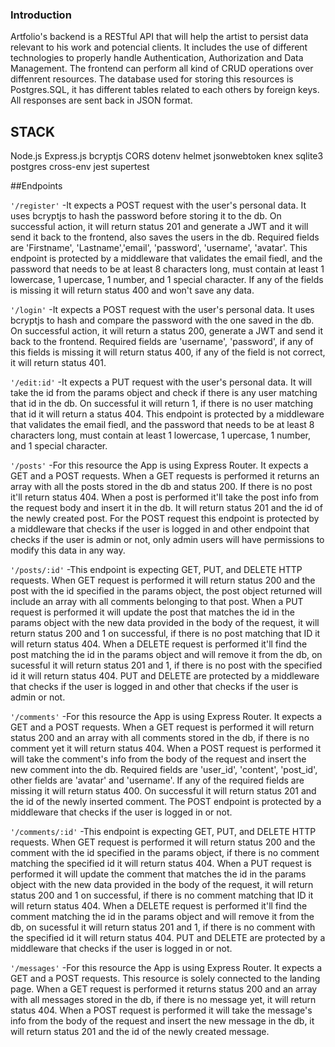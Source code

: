 ### Introduction

Artfolio's backend is a RESTful API that will help the artist to persist data relevant to his work and potencial clients. It includes the use of different technologies to properly handle Authentication, Authorization and Data Management. The frontend can perform all kind of CRUD operations over diffenrent resources. The database used for storing this resources is Postgres.SQL, it has different tables related to each others by foreign keys. All responses are sent back in JSON format.

## STACK

Node.js
Express.js
bcryptjs
CORS
dotenv
helmet
jsonwebtoken
knex
sqlite3
postgres
cross-env
jest
supertest

##Endpoints

<code>'/register'</code> -It expects a POST request with the user's personal data. It uses bcryptjs to hash the password before storing it to the db. On successful action, it will return status 201 and generate a JWT and it will send it back to the frontend, also saves the users in the db. Required fields are 'Firstname', 'Lastname','email', 'password', 'username', 'avatar'. This endpoint is protected by a middleware that validates the email fiedl, and the password that needs to be at least 8 characters long, must contain at least 1 lowercase, 1 upercase, 1 number, and 1 special character. If any of the fields is missing it will return status 400 and won't save any data.

<code>'/login'</code> -It expects a POST request with the user's personal data. It uses bcryptjs to hash and compare the password with the one saved in the db. On successful action, it will return a status 200, generate a JWT and send it back to the frontend. Required fields are 'username', 'password', if any of this fields is missing it will return status 400, if any of the field is not correct, it will return status 401.

<code>'/edit:id'</code> -It expects a PUT request with the user's personal data. It will take the id from the params object and check if there is any user matching that id in the db. On successful it will return 1, if there is no user matching that id it will return a status 404. This endpoint is protected by a middleware that validates the email fiedl, and the password that needs to be at least 8 characters long, must contain at least 1 lowercase, 1 upercase, 1 number, and 1 special character.

<code>'/posts'</code> -For this resource the App is using Express Router. It expects a GET and a POST requests. When a GET requests is performed it returns an array with all the posts stored in the db and status 200. If there is no post it'll return status 404. When a post is performed it'll take the post info from the request body and insert it in the db. It will return status 201 and the id of the newly created post. For the POST request this endpoint is protected by a middleware that checks if the user is logged in and other endpoint that checks if the user is admin or not, only admin users will have permissions to modify this data in any way.

<code>'/posts/:id'</code> -This endpoint is expecting GET, PUT, and DELETE HTTP requests. When GET request is performed it will return status 200 and the post with the id specified in the params object, the post object returned will include an array with all comments belonging to that post. When a PUT request is performed it will update the post that matches the id in the params object with the new data provided in the body of the request, it will return status 200 and 1 on successful, if there is no post matching that ID it will return status 404. When a DELETE request is performed it'll find the post matching the id in the params object and will remove it from the db, on sucessful it will return status 201 and 1, if there is no post with the specified id it will return status 404. PUT and DELETE are protected by a middleware that checks if the user is logged in and other that checks if the user is admin or not.

<code>'/comments'</code> -For this resource the App is using Express Router. It expects a GET and a POST requests. When a GET request is performed it will return status 200 and an array with all comments stored in the db, if there is no comment yet it will return status 404. When a POST request is performed it will take the comment's info from the body of the request and insert the new comment into the db. Required fields are 'user_id', 'content', 'post_id', other fields are 'avatar' and 'username'. If any of the required fields are missing it will return status 400. On successful it will return status 201 and the id of the newly inserted comment. The POST endpoint is protected by a middleware that checks if the user is logged in or not.

<code>'/comments/:id'</code> -This endpoint is expecting GET, PUT, and DELETE HTTP requests. When GET request is performed it will return status 200 and the comment with the id specified in the params object, if there is no comment matching the specified id it will return status 404. When a PUT request is performed it will update the comment that matches the id in the params object with the new data provided in the body of the request, it will return status 200 and 1 on successful, if there is no comment matching that ID it will return status 404. When a DELETE request is performed it'll find the comment matching the id in the params object and will remove it from the db, on sucessful it will return status 201 and 1, if there is no comment with the specified id it will return status 404. PUT and DELETE are protected by a middleware that checks if the user is logged in or not.

<code>'/messages'</code> -For this resource the App is using Express Router. It expects a GET and a POST requests. This resource is solely connected to the landing page. When a GET request is performed it returns status 200 and an array with all messages stored in the db, if there is no message yet, it will return status 404. When a POST request is performed it will take the message's info from the body of the request and insert the new message in the db, it will return status 201 and the id of the newly created message.
